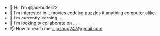 - 👋 Hi, I’m @jackbutler22
- 👀 I’m interested in ...movies codeing puzzles it anything computer alike.
- 🌱 I’m currently learning ...
- 💞️ I’m looking to collaborate on ...
- 📫 How to reach me ...joshug247@gmail.com

<!---
jackbutler22/jackbutler22 is a ✨ special ✨ repository because its `README.md` (this file) appears on your GitHub profile.
You can click the Preview link to take a look at your changes.
--->
